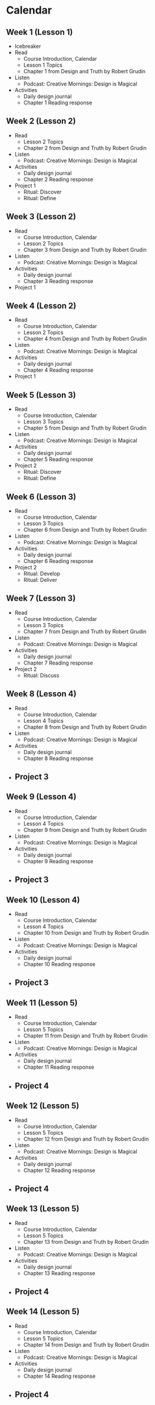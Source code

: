 # Calendar

## Week 1 (Lesson 1)

- Icebreaker
- Read
  - Course Introduction, Calendar
  - Lesson 1 Topics
  - Chapter 1 from Design and Truth by Robert Grudin
- Listen
  - Podcast: Creative Mornings: Design is Magical
- Activities
  - Daily design journal
  - Chapter 1 Reading response

## Week 2 (Lesson 2)

- Read
  - Lesson 2 Topics
  - Chapter 2 from Design and Truth by Robert Grudin
- Listen
  - Podcast: Creative Mornings: Design is Magical
- Activities
  - Daily design journal
  - Chapter 2 Reading response
- Project 1
  -  Ritual: Discover
  -  Ritual: Define

## Week 3 (Lesson 2)

- Read
  - Course Introduction, Calendar
  - Lesson 2 Topics
  - Chapter 3 from Design and Truth by Robert Grudin
- Listen
  - Podcast: Creative Mornings: Design is Magical
- Activities
  - Daily design journal
  - Chapter 3 Reading response
- Project 1


## Week 4 (Lesson 2)

- Read
  - Course Introduction, Calendar
  - Lesson 2 Topics
  - Chapter 4 from Design and Truth by Robert Grudin
- Listen
  - Podcast: Creative Mornings: Design is Magical
- Activities
  - Daily design journal
  - Chapter 4 Reading response
- Project 1

  
## Week 5 (Lesson 3)

- Read
  - Course Introduction, Calendar
  - Lesson 3 Topics
  - Chapter 5 from Design and Truth by Robert Grudin
- Listen
  - Podcast: Creative Mornings: Design is Magical
- Activities
  - Daily design journal
  - Chapter 5 Reading response
- Project 2
  -  Ritual: Discover
  -  Ritual: Define

## Week 6 (Lesson 3)

- Read
  - Course Introduction, Calendar
  - Lesson 3 Topics
  - Chapter 6 from Design and Truth by Robert Grudin
- Listen
  - Podcast: Creative Mornings: Design is Magical
- Activities
  - Daily design journal
  - Chapter 6 Reading response
- Project 2
  -  Ritual: Develop
  -  Ritual: Deliver

## Week 7 (Lesson 3)

- Read
  - Course Introduction, Calendar
  - Lesson 3 Topics
  - Chapter 7 from Design and Truth by Robert Grudin
- Listen
  - Podcast: Creative Mornings: Design is Magical
- Activities
  - Daily design journal
  - Chapter 7 Reading response
- Project 2
  -  Ritual: Discuss 

## Week 8 (Lesson 4)

- Read
  - Course Introduction, Calendar
  - Lesson 4 Topics
  - Chapter 8 from Design and Truth by Robert Grudin
- Listen
  - Podcast: Creative Mornings: Design is Magical
- Activities
  - Daily design journal
  - Chapter 8 Reading response
- Project 3
  -  
## Week 9 (Lesson 4)

- Read
  - Course Introduction, Calendar
  - Lesson 4 Topics
  - Chapter 9 from Design and Truth by Robert Grudin
- Listen
  - Podcast: Creative Mornings: Design is Magical
- Activities
  - Daily design journal
  - Chapter 9 Reading response
- Project 3
  -  
## Week 10 (Lesson 4)

- Read
  - Course Introduction, Calendar
  - Lesson 4 Topics
  - Chapter 10 from Design and Truth by Robert Grudin
- Listen
  - Podcast: Creative Mornings: Design is Magical
- Activities
  - Daily design journal
  - Chapter 10 Reading response
- Project 3
  -  
## Week 11 (Lesson 5)

- Read
  - Course Introduction, Calendar
  - Lesson 5 Topics
  - Chapter 11 from Design and Truth by Robert Grudin
- Listen
  - Podcast: Creative Mornings: Design is Magical
- Activities
  - Daily design journal
  - Chapter 11 Reading response
- Project 4
  -  
## Week 12 (Lesson 5)

- Read
  - Course Introduction, Calendar
  - Lesson 5 Topics
  - Chapter 12 from Design and Truth by Robert Grudin
- Listen
  - Podcast: Creative Mornings: Design is Magical
- Activities
  - Daily design journal
  - Chapter 12 Reading response
- Project 4
  -  
## Week 13 (Lesson 5)

- Read
  - Course Introduction, Calendar
  - Lesson 5 Topics
  - Chapter 13 from Design and Truth by Robert Grudin
- Listen
  - Podcast: Creative Mornings: Design is Magical
- Activities
  - Daily design journal
  - Chapter 13 Reading response
- Project 4
  -  
## Week 14 (Lesson 5)

- Read
  - Course Introduction, Calendar
  - Lesson 5 Topics
  - Chapter 14 from Design and Truth by Robert Grudin
- Listen
  - Podcast: Creative Mornings: Design is Magical
- Activities
  - Daily design journal
  - Chapter 14 Reading response
- Project 4
  -  
